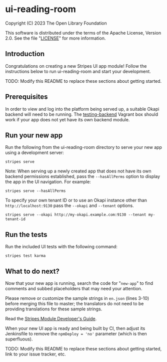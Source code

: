 # ui-reading-room

Copyright (C) 2023 The Open Library Foundation

This software is distributed under the terms of the Apache License, Version 2.0. See the file "[LICENSE](LICENSE)" for more information.

## Introduction

Congratulations on creating a new Stripes UI app module!  Follow the instructions below to run ui-reading-room and start your development.

TODO: Modify this README to replace these sections about getting started.

## Prerequisites

In order to view and log into the platform being served up, a suitable Okapi backend will need to be running. The [testing-backend](https://app.vagrantup.com/folio/boxes/testing-backend) Vagrant box should work if your app does not yet have its own backend module.

## Run your new app

Run the following from the ui-reading-room directory to serve your new app using a development server:
```
stripes serve
```

Note: When serving up a newly created app that does not have its own backend permissions established, pass the `--hasAllPerms` option to display the app in the UI navigation. For example:
```
stripes serve --hasAllPerms
```

To specify your own tenant ID or to use an Okapi instance other than `http://localhost:9130` pass the `--okapi` and `--tenant` options.
```
stripes serve --okapi http://my-okapi.example.com:9130 --tenant my-tenant-id
```

## Run the tests

Run the included UI tests with the following command:
```
stripes test karma
```

## What to do next?

Now that your new app is running, search the code for "`new-app`" to find comments and subbed placeholders that may need your attention.

Please remove or customize the sample strings in `en.json` (lines 3-10) before merging this file to master; the translators do not need to be providing translations for these sample strings.

Read the [Stripes Module Developer's Guide](https://github.com/folio-org/stripes/blob/master/doc/dev-guide.md).

When your new UI app is ready and being built by CI, then adjust its Jenkinsfile to remove the `npmDeploy = 'no'` parameter (which is then superfluous).

TODO: Modify this README to replace these sections about getting started, link to your issue tracker, etc.

